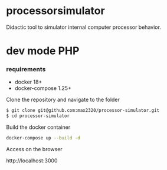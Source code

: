 # processorsimulator
Didactic tool to simulator internal computer processor behavior.


# dev mode PHP

### requirements
- docker 18+
- docker-compose 1.25+

Clone the repository and navigate to the folder

```sh
$ git clone git@github.com:max2320/processor-simulator.git
$ cd processor-simulator
```

Build the docker container

```sh
docker-compose up --build -d
```

Access on the browser

http://localhost:3000
